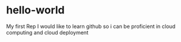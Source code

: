 # hello-world
My first Rep
I would like to learn github so i can be proficient in cloud computing and cloud deployment
